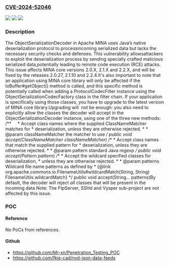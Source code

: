 ### [CVE-2024-52046](https://cve.mitre.org/cgi-bin/cvename.cgi?name=CVE-2024-52046)
![](https://img.shields.io/static/v1?label=Product&message=Apache%20MINA&color=blue)
![](https://img.shields.io/static/v1?label=Version&message=n%2Fa&color=blue)
![](https://img.shields.io/static/v1?label=Vulnerability&message=CWE-94%20Improper%20Control%20of%20Generation%20of%20Code%20('Code%20Injection')&color=brighgreen)

### Description

The ObjectSerializationDecoder in Apache MINA uses Java’s native deserialization protocol to processincoming serialized data but lacks the necessary security checks and defenses. This vulnerability allowsattackers to exploit the deserialization process by sending specially crafted malicious serialized data,potentially leading to remote code execution (RCE) attacks.															This issue affects MINA core versions 2.0.X, 2.1.X and 2.2.X, and will be fixed by the releases 2.0.27, 2.1.10 and 2.2.4.It's also important to note that an application using MINA core library will only be affected if the IoBuffer#getObject() method is called, and this specific method is potentially called when adding a ProtocolCodecFilter instance using the ObjectSerializationCodecFactory class in the filter chain. If your application is specifically using those classes, you have to upgrade to the latest version of MINA core library.Upgrading will  not be enough: you also need to explicitly allow the classes the decoder will accept in the ObjectSerializationDecoder instance, using one of the three new methods:    /**     * Accept class names where the supplied ClassNameMatcher matches for     * deserialization, unless they are otherwise rejected.     *     * @param classNameMatcher the matcher to use     */    public void accept(ClassNameMatcher classNameMatcher)    /**     * Accept class names that match the supplied pattern for     * deserialization, unless they are otherwise rejected.     *     * @param pattern standard Java regexp     */    public void accept(Pattern pattern)     /**     * Accept the wildcard specified classes for deserialization,     * unless they are otherwise rejected.     *     * @param patterns Wildcard file name patterns as defined by     *                  {@link org.apache.commons.io.FilenameUtils#wildcardMatch(String, String) FilenameUtils.wildcardMatch}     */    public void accept(String... patterns)By default, the decoder will reject *all* classes that will be present in the incoming data.Note: The FtpServer, SSHd and Vysper sub-project are not affected by this issue.

### POC

#### Reference
No PoCs from references.

#### Github
- https://github.com/Mr-xn/Penetration_Testing_POC
- https://github.com/fkie-cad/nvd-json-data-feeds


